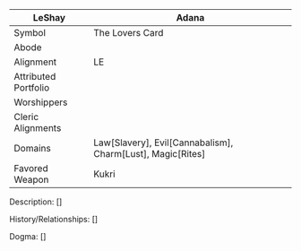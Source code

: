 
| LeShay | Adana |
| --- | --- |
| Symbol | The Lovers Card
| Abode |
| Alignment | LE | 
| Attributed Portfolio |
| Worshippers | 
| Cleric Alignments |
| Domains | Law[Slavery], Evil[Cannabalism], Charm[Lust], Magic[Rites] 
| Favored Weapon | Kukri | 

Description: 
    []

History/Relationships:
    []
    
Dogma: 
    []